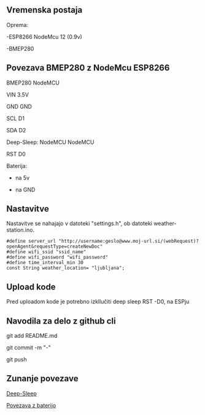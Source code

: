 ## Vremenska postaja 

Oprema:

-ESP8266 NodeMcu 12 (0.9v)

-BMEP280


## Povezava BMEP280 z NodeMcu ESP8266

BMEP280
	NodeMCU
	
VIN
		3.5V
		
GND
		GND
		
SCL
		D1
		
SDA
		D2
		

Deep-Sleep:
NodeMCU
	NodeMCU
	
RST
		D0
		


Baterija:

+ na 5v

- na GND



## Nastavitve

Nastavitve se nahajajo v datoteki "settings.h", ob datoteki weather-station.ino.

```
#define server_url "http://username:geslo@www.moj-url.si/(webRequest)?openAgent&requestType=createNewDoc"
#define wifi_ssid "ssid_name"
#define wifi_password "wifi_password"
#define time_interval_min 30
const String weather_location= "ljubljana";
```
## Upload kode
Pred uploadom kode je potrebno izkllučiti deep sleep RST -D0, na ESPju

## Navodila za delo z github cli

git add README.md

git commit -m "-"

git push

## Zunanje povezave

[Deep-Sleep](https://www.losant.com/blog/making-the-esp8266-low-powered-with-deep-sleep)

[Povezava z baterijo](http://henrysbench.capnfatz.com/henrys-bench/arduino-projects-tips-and-more/powering-the-esp-12e-nodemcu-development-board/)
